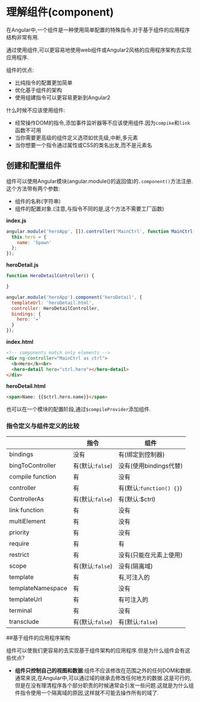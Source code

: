 # 理解组件\(component\)

在Angular中,一个组件是一种使用简单配置的特殊指令.对于基于组件的应用程序结构非常有用.

通过使用组件,可以更容易地使用web组件或Angular2风格的应用程序架构去实现应用程序.

组件的优点:

* 比纯指令的配置更加简单
* 优化基于组件的架构
* 使用组建指令可以更容易更新到Angular2

什么时候不应该使用组件:

* 经常操作DOM的指令,添加事件监听器等不应该使用组件.因为`compike`和`link`函数不可用
* 当你需要更高级的组件定义选项如优先级,中断,多元素
* 当你想要一个指令通过属性或CSS的类名出发,而不是元素名

## 创建和配置组件

组件可以使用Angular模块\(angular.module\(\)的返回值\)的`.component()`方法注册.这个方法带有两个参数:

* 组件的名称\(字符串\)
* 组件的配置对象.\(注意,与指令不同的是,这个方法不需要工厂函数\)

**index.js**

```js
angular.module('heroApp', []).controller('MainCtrl', function MainCtrl() {
  this.hero = {
    name: 'Spawn'
  };
});
```

**heroDetail.js**

```js
function HeroDetailController() {

}

angular.module('heroApp').component('heroDetail', {
  templateUrl: 'heroDetail.html',
  controller: HeroDetailController,
  bindings: {
    hero: '='
  }
});
```

**index.html**

```html
<!-- components match only elements -->
<div ng-controller="MainCtrl as ctrl">
  <b>Hero</b><br>
  <hero-detail hero="ctrl.hero"></hero-detail>
</div>
```

**heroDetail.html**

```html
<span>Name: {{$ctrl.hero.name}}</span>
```

也可以在一个模块的配置阶段,通过`$compileProvider`添加组件.

### 指令定义与组件定义的比较

|  | **指令** | **组件** |
| --- | --- | --- |
| bindings | 没有 | 有\(绑定到控制器\) |
| bingToController | 有\(默认:`false`\) | 没有\(使用bindings代替\) |
| compile function | 有 | 没有 |
| controller | 有 | 有\(默认:`function() {}`\) |
| ControllerAs | 有\(默认:`false`\) | 有\(默认:$ctrl\) |
| link function | 有 | 没有 |
| multiElement | 有 | 没有 |
| priority | 有 | 没有 |
| require | 有 | 有 |
| restrict | 有 | 没有\(只能在元素上使用\) |
| scope | 有\(默认:`false`\) | 没有\(隔离域\) |
| template | 有 | 有,可注入的 |
| templateNamespace | 有 | 没有 |
| templateUrl | 有 | 有可注入的 |
| terminal | 有 | 没有 |
| transclude | 有\(默认:`false`\) | 有\(默认:`false`\) |

##基于组件的应用程序架构

组件可以使我们更容易的去实现基于组件架构的应用程序.但是为什么组件会有这些优点?
*  **组件只控制自己的视图和数据**:组件不应该修改在范围之外的任何DOM和数据.通常来说,在Angular中,可以通过域的继承去修改任何地方的数据.这是可行的,但是在没有理清程序各个部分职责的时候通常会引发一些问题.这就是为什么组件指令使用一个隔离域的原因,这样就不可能去操作所有的域了.